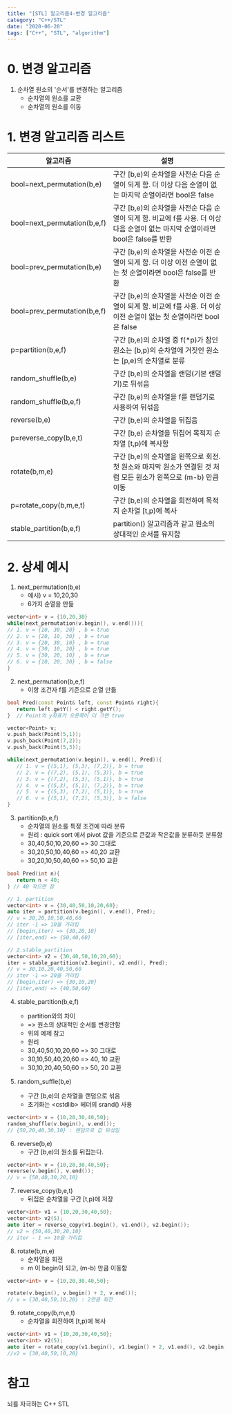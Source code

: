 ```yaml
---
title: "[STL] 알고리즘4-변경 알고리즘"
category: "C++/STL"
date: "2020-06-20"
tags: ["C++", "STL", "algorithm"]
---
```


# 0. 변경 알고리즘

1. 순차열 원소의 '순서'를 변경하는 알고리즘
   - 순차열의 원소를 교환
   - 순차열의 원소를 이동

# 1. 변경 알고리즘 리스트

| 알고리즘                     | 설명                                                                                                                              |
| ---------------------------- | --------------------------------------------------------------------------------------------------------------------------------- |
| bool=next_permutation(b,e)   | 구간 [b,e)의 순차열을 사전순 다음 순열이 되게 함. 더 이상 다음 순열이 없는 마지막 순열이라면 bool은 false                         |
| bool=next_permutation(b,e,f) | 구간 [b,e)의 순차열을 사전순 다음 순열이 되게 함. 비교에 f를 사용. 더 이상 다음 순열이 없는 마지막 순열이라면 bool은 false를 반환 |
| bool=prev_permutation(b,e)   | 구간 [b,e)의 순차열을 사전순 이전 순열이 되게 함. 더 이상 이전 순열이 없는 첫 순열이라면 bool은 false를 반환                      |
| bool=prev_permutation(b,e,f) | 구간 [b,e)의 순차열을 사전순 이전 순열이 되게 함. 비교에 f를 사용. 더 이상 이전 순열이 없는 첫 순열이라면 bool은 false            |
| p=partition(b,e,f)           | 구간 [b,e)의 순차열 중 f(\*p)가 참인 원소는 [b,p)의 순차열에 거짓인 원소는 [p,e)의 순차열로 분류                                  |
| random_shuffle(b,e)          | 구간 [b,e)의 순차열을 랜덤(기본 랜덤기)로 뒤섞음                                                                                  |
| random_shuffle(b,e,f)        | 구간 [b,e)의 순차열을 f를 랜덤기로 사용하여 뒤섞음                                                                                |
| reverse(b,e)                 | 구간 [b,e)의 순차열을 뒤집음                                                                                                      |
| p=reverse_copy(b,e,t)        | 구간 [b,e) 순차열을 뒤집어 목적지 순차열 [t,p)에 복사함                                                                           |
| rotate(b,m,e)                | 구간 [b,e)의 순차열을 왼쪽으로 회전. 첫 원소와 마지막 원소가 연결된 것 처럼 모든 원소가 왼쪽으로 (m-b) 만큼 이동                  |
| p=rotate_copy(b,m,e,t)       | 구간 [b,e)의 순차열을 회전하여 목적지 순차열 [t,p)에 복사                                                                         |
| stable_partition(b,e,f)      | partition() 알고리즘과 같고 원소의 상대적인 순서를 유지함                                                                         |

# 2. 상세 예시

1. next_permutation(b,e)
   - 예시) v = 10,20,30
   - 6가지 순열을 만듦

```cpp
vector<int> v = {10,20,30}
while(next_permutation(v.begin(), v.end())){
// 1. v = {10, 30, 20} , b = true
// 2. v = {20, 10, 30} , b = true
// 3. v = {20, 30, 10} , b = true
// 4. v = {30, 10, 20} , b = true
// 5. v = {30, 20, 10} , b = true
// 6. v = {10, 20, 30} , b = false
}
```

2. next_permutation(b,e,f)
   - 이항 조건자 f를 기준으로 순열 만듦

```cpp
bool Pred(const Point& left, const Point& right){
   return left.getY() < right.getY();
}  // Point의 y좌표가 오른쪽이 더 크면 true

vector<Point> v;
v.push_back(Point(5,1));
v.push_back(Point(7,2));
v.push_back(Point(5,3));

while(next_permutation(v.begin(), v.end(), Pred)){
   // 1. v = {(5,1), (5,3), (7,2)}, b = true
   // 2. v = {(7,2), (5,1), (5,3)}, b = true
   // 3. v = {(7,2), (5,3), (5,1)}, b = true
   // 4. v = {(5,3), (5,1), (7,2)}, b = true
   // 5. v = {(5,3), (7,2), (5,1)}, b = true
   // 6. v = {(5,1), (7,2), (5,3)}, b = false
}
```

3. partition(b,e,f)
   - 순차열의 원소를 특정 조건에 따라 분류
   - 원리 : quick sort 에서 pivot 값을 기준으로 큰값과 작은값을 분류하듯 분류함
   - 30,40,50,10,20,60 => 30 그대로
   - 30,20,50,10,40,60 => 40,20 교환
   - 30,20,10,50,40,60 => 50,10 교환

```cpp
bool Pred(int n){
   return n < 40;
} // 40 작으면 참

// 1. partition
vector<int> v = {30,40,50,10,20,60};
auto iter = partition(v.begin(), v.end(), Pred);
// v = 30,20,10,50,40,60
// iter -1 => 10을 가리킴
// [begin,iter) => {30,20,10}
// [iter,end) => {50,40,60}

// 2.stable_partition
vector<int> v2 = {30,40,50,10,20,60};
iter = stable_partition(v2.begin(), v2.end(), Pred);
// v = 30,10,20,40,50,60
// iter -1 => 20을 가리킴
// [begin,iter) => {30,10,20}
// [iter,end) => {40,50,60}
```

4. stable_partition(b,e,f)

   - partition와의 차이
   - => 원소의 상대적인 순서를 변경안함
   - 위의 예제 참고
   - 원리
   - 30,40,50,10,20,60 => 30 그대로
   - 30,10,50,40,20,60 => 40, 10 교환
   - 30,10,20,40,50,60 => 50, 20 교환

5. random_suffle(b,e)
   - 구간 [b,e)의 순차열을 랜덤으로 섞음
   - 초기화는 \<cstdlib\> 헤더의 srand() 사용

```cpp
vector<int> v = {10,20,30,40,50};
random_shuffle(v.begin(), v.end());
// {50,20,40,30,10} : 랜덤으로 값 뒤섞임
```

6. reverse(b,e)
   - 구간 [b,e)의 원소를 뒤집는다.

```cpp
vector<int> v = {10,20,30,40,50};
reverse(v.begin(), v.end());
// v = {50,40,30,20,10}
```

7. reverse_copy(b,e,t)
   - 뒤집은 순차열을 구간 [t,p)에 저장

```cpp
vector<int> v1 = {10,20,30,40,50};
vector<int> v2(5);
auto iter = reverse_copy(v1.begin(), v1.end(), v2.begin());
// v2 = {50,40,30,20,10}
// iter - 1 => 10을 가리킴
```

8. rotate(b,m,e)
   - 순차열을 회전
   - m 이 begin이 되고, (m-b) 만큼 이동함

```cpp
vector<int> v = {10,20,30,40,50};

rotate(v.begin(), v.begin() + 2, v.end());
// v = {30,40,50,10,20} : 2만큼 회전
```

9. rotate_copy(b,m,e,t)
   - 순차열을 회전하여 [t,p)에 복사

```cpp
vector<int> v1 = {10,20,30,40,50};
vector<int> v2(5);
auto iter = rotate_copy(v1.begin(), v1.begin() + 2, v1.end(), v2.begin());
//v2 = {30,40,50,10,20}
```

# 참고

뇌를 자극하는 C++ STL
